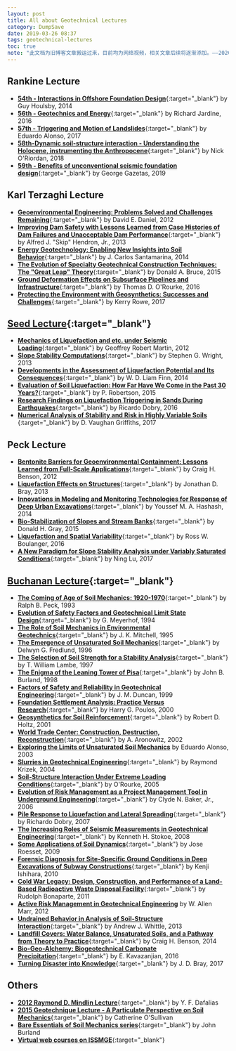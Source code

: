 ```yaml
---
layout: post
title: All about Geotechnical Lectures
category: DumpSave
date: 2019-03-26 08:37
tags: geotechnical-lectures
toc: true
note: "此文档为旧博客文章搬运过来，目前均为网络视频，相关文章后续将逐渐添加。——2020.04.25"
---
```


## Rankine Lecture

- [**54th - Interactions in Offshore Foundation Design**](https://www.ice.org.uk/eventarchive/54th-bga-rankine-lecture-interactions-christchurch){:target="_blank"} by Guy Houlsby, 2014
- [**56th - Geotechnics and Energy**](https://www.ice.org.uk/eventarchive/rankine-lecture-2016){:target="_blank"} by Richard Jardine, 2016
- [**57th - Triggering and Motion of Landslides**](https://www.ice.org.uk/eventarchive/57-rankine-lecture-london){:target="_blank"} by Eduardo Alonso, 2017
- [**58th-Dynamic soil-structure interaction - Understanding the Holocene, instrumenting the Anthropocene**](https://www.youtube.com/watch?v=44x4KuheZiQ){:target="_blank"} by Nick O'Riordan, 2018
- [**59th - Benefits of unconventional seismic foundation design**](https://www.youtube.com/watch?v=pOXzqjTo34o){:target="_blank"} by George Gazetas, 2019

## Karl Terzaghi Lecture

- [**Geoenvironmental Engineering: Problems Solved and Challenges Remaining**](https://www.youtube.com/watch?v=igQKS0s68R4){:target="_blank"}  by David E. Daniel, 2012
- [**Improving Dam Safety with Lessons Learned from Case Histories of Dam Failures and Unacceptable Dam Performance**](https://www.youtube.com/watch?v=nmraUkMRURo){:target="_blank"} by Alfred J. "Skip" Hendron, Jr., 2013
- [**Energy Geotechnology: Enabling New Insights into Soil Behavior**](https://www.youtube.com/watch?v=YQGdw_-mOyc){:target="_blank"} by J. Carlos Santamarina, 2014
- [**The Evolution of Specialty Geotechnical Construction Techniques: The "Great Leap" Theory**](https://www.youtube.com/watch?v=uOx5tmdTeC8&t=8s){:target="_blank"} by Donald A. Bruce, 2015
- [**Ground Deformation Effects on Subsurface Pipelines and Infrastructure**](https://www.youtube.com/watch?v=fcJ5Rc7fRNg&t=41s){:target="_blank"} by Thomas D. O'Rourke, 2016
- [**Protecting the Environment with Geosynthetics: Successes and Challenges**](https://www.youtube.com/watch?v=vyLpkObB1a8&t=270s){:target="_blank"} by Kerry Rowe, 2017

## [Seed Lecture](https://www.asce.org/templates/award-detail.aspx?id=6700&all_recipients=1){:target="_blank"}

- [**Mechanics of Liquefaction and etc. under Seismic Loading**](https://www.youtube.com/watch?v=lIyXXWLRdJc){:target="_blank"} by Geoffrey Robert Martin, 2012
- [**Slope Stability Computations**](https://www.youtube.com/watch?v=Q_6aOU7msBM&t=24s){:target="_blank"} by Stephen G. Wright, 2013
- [**Developments in the Assessment of Liquefaction Potential and Its Consequences**](https://www.youtube.com/watch?v=O3IbEDRWKog&t=361s){:target="_blank"} by W. D. Liam Finn, 2014
- [**Evaluation of Soil Liquefaction: How Far Have We Come in the Past 30 Years?**](https://www.youtube.com/watch?v=J2-tMdbMvNg&t=70s){:target="_blank"} by P. Robertson, 2015
- [**Research Findings on Liquefaction Triggering in Sands During Earthquakes**](https://www.youtube.com/watch?v=1bGpbQxhk-A){:target="_blank"} by Ricardo Dobry, 2016
- [**Numerical Analysis of Stability and Risk in Highly Variable Soils** ](https://www.youtube.com/watch?v=i94RoQGb1nQ){:target="_blank"} by D. Vaughan Griffiths, 2017

## Peck Lecture

- [**Bentonite Barriers for Geoenvironmental Containment: Lessons Learned from Full-Scale Applications**](https://www.youtube.com/watch?v=AAaRCfrSCGo){:target="_blank"} by Craig H. Benson, 2012
- [**Liquefaction Effects on Structures**](https://www.youtube.com/watch?v=mO7LAZgtdoI){:target="_blank"} by Jonathan D. Bray, 2013
- [**Innovations in Modeling and Monitoring Technologies for Response of Deep Urban Excavations**](https://www.youtube.com/watch?v=luUIdMVkSqM){:target="_blank"} by Youssef M. A. Hashash, 2014
- [**Bio-Stabilization of  Slopes and Stream Banks**](https://www.youtube.com/watch?v=0lUn5_7fHmE){:target="_blank"} by Donald H. Gray, 2015
- [**Liquefaction and Spatial Variability**](https://www.youtube.com/watch?v=Ns6txrlSZYY){:target="_blank"} by Ross W. Boulanger, 2016
- [**A New Paradigm for Slope Stability Analysis under Variably Saturated Conditions**](https://www.youtube.com/watch?v=Vtq0_KBRD_g){:target="_blank"} by Ning Lu, 2017

## [Buchanan Lecture](https://ceprofs.civil.tamu.edu/briaud/buchanan.html){:target="_blank"}

- [**The Coming of Age of Soil Mechanics: 1920-1970**](https://www.youtube.com/watch?v=NC3PfR7SgOg){:target="_blank"} by Ralph B. Peck, 1993
- [**Evolution of Safety Factors and Geotechnical Limit State Design**](https://www.youtube.com/watch?v=ksg4t_VIWxc){:target="_blank"} by G. Meyerhof, 1994
- [**The Role of Soil Mechanics in Environmental Geotechnics**](https://www.youtube.com/watch?v=bI4wxsSSCo4){:target="_blank"} by J. K. Mitchell, 1995
- [**The Emergence of Unsaturated Soil Mechanics**](https://www.youtube.com/watch?v=zm7PHNrp1DQ){:target="_blank"} by Delwyn G. Fredlund, 1996
- [**The Selection of Soil Strength for a Stability Analysis**](https://www.youtube.com/watch?v=jGy8WT_-bRs){:target="_blank"} by T. William Lambe, 1997
- [**The Enigma of the Leaning Tower of Pisa**](https://www.youtube.com/watch?v=hGVYZ6uaGGU){:target="_blank"} by John B. Burland, 1998
- [**Factors of Safety and Reliability in Geotechnical Engineering**](https://www.youtube.com/watch?v=_EbXqu4Iq7w){:target="_blank"} by J. M. Duncan, 1999
- [**Foundation Settlement Analysis: Practice Versus Research**](https://www.youtube.com/watch?v=tkd1UBqo3os){:target="_blank"} by Harry G. Poulos, 2000
- [**Geosynthetics for Soil Reinforcement**](https://www.youtube.com/watch?v=ZSSH9HB_RIU){:target="_blank"} by Robert D. Holtz, 2001
- [**World Trade Center: Construction, Destruction, Reconstruction**](https://www.youtube.com/watch?v=GyLesLrLJ-o){:target="_blank"} by A. Aronowitz, 2002
- [**Exploring the Limits of Unsaturated Soil Mechanics**](https://www.youtube.com/watch?v=br0ecQSyyrQ) by Eduardo Alonso, 2003
- [**Slurries in Geotechnical Engineering**](https://www.youtube.com/watch?v=7IE-SmqX34M){:target="_blank"} by Raymond Krizek, 2004
- [**Soil-Structure Interaction Under Extreme Loading Conditions**](https://www.youtube.com/watch?v=Fj9B71UAPec){:target="_blank"} by O'Rourke, 2005
- [**Evolution of Risk Management as a Project Management Tool in Underground Engineering**](https://www.youtube.com/watch?v=3i1tBWMFijs){:target="_blank"} by Clyde N. Baker, Jr., 2006
- [**Pile Response to Liquefaction and Lateral Spreading**](https://www.youtube.com/watch?v=Or4UF9T7ZHc){:target="_blank"} by Richardo Dobry, 2007
- [**The Increasing Roles of Seismic Measurements in Geotechnical Engineering**](https://www.youtube.com/watch?v=iW_TA2-mDng){:target="_blank"} by Kenneth H. Stokoe, 2008
- [**Some Applications of Soil Dynamics**](https://www.youtube.com/watch?v=iuUeVCtyZpg){:target="_blank"} by Jose Roesset, 2009
- [**Forensic Diagnosis for Site-Specific Ground Conditions in Deep Excavations of Subway Constructions**](https://www.youtube.com/watch?v=fP0zfsfgDzc){:target="_blank"} by Kenji Ishihara, 2010
- [**Cold War Legacy: Design, Construction, and Performance of a Land-Based Radioactive Waste Disposal Facility**](https://www.youtube.com/watch?v=smxPSYXrgtk){:target="_blank"} by Rudolph Bonaparte, 2011
- [**Active Risk Management in Geotechnical Engineering**](https://www.youtube.com/watch?v=JEdTXnAX0xM)  by W. Allen Marr, 2012
- [**Undrained Behavior in Analysis of Soil-Structure Interaction**](https://www.youtube.com/watch?v=64N2JXoxxz0){:target="_blank"} by Andrew J. Whittle, 2013
- [**Landfill Covers: Water Balance, Unsaturated Soils, and a Pathway from Theory to Practice**](https://www.youtube.com/watch?v=QMBj896bzXs&pbjreload=10){:target="_blank"} by Craig H. Benson, 2014
- [**Bio-Geo-Alchemy: Biogeotechnical Carbonate Precipitation**](https://www.youtube.com/watch?v=uL88qHwEedE&index=2){:target="_blank"} by  E. Kavazanjian, 2016
- [**Turning Disaster into Knowledge**](https://www.youtube.com/watch?v=cNfOeUBFPvg){:target="_blank"} by J. D. Bray, 2017

## Others

- [**2012 Raymond D. Mindlin Lecture**](https://www.youtube.com/watch?v=0FNpCNi03kc){:target="_blank"} by Y. F. Dafalias
- [**2015 Geotechnique Lecture - A Particulate Perspective on Soil Mechanics**](https://www.ice.org.uk/eventarchive/geotechnique-lecture-2015-london){:target="_blank"} by Catherine O'Sullivan
- [**Bare Essentials of Soil Mechanics series**](https://www.youtube.com/playlist?list=PLKVvJWYS08Ye9WBPs3ET8eYqR1nTbu9Qc){:target="_blank"} by John Burland
- [**Virtual web courses on ISSMGE**](http://virtualuniversity.issmge.org/){:target="_blank"}